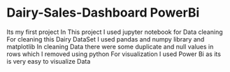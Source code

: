 # Dairy-Sales-Dashboard PowerBi
Its my first project
In This project I used jupyter notebook for Data cleaning 
For cleaning this Dairy DataSet I used pandas and numpy library and matplotlib
In cleaning Data there were some duplicate and null values in rows which I removed using python 
For visualization I used Power Bi as its is very easy to visualize Data
